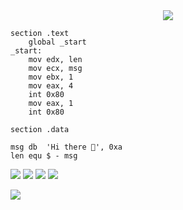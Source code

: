 <div align = "center"><img src="https://cdn.discordapp.com/attachments/871054615737671730/994049548911648830/web.png?ex=66db0109&is=66d9af89&hm=982a82d2e2c9b60c8c7dc2373b6bf674414bcb387906c9d5560f29d3fc12b8af"></div>


```assembly
section	.text
	global _start
_start:
	mov	edx, len
	mov	ecx, msg
	mov	ebx, 1
	mov	eax, 4
	int	0x80
	mov	eax, 1
	int	0x80

section	.data

msg	db	'Hi there 👋', 0xa
len	equ	$ - msg
```

<!--- ![Github Stats](https://github-readme-stats.vercel.app/api?username=Demenytomi&show_icons=true&theme=radical) --->
<!--- ![](http://github-profile-summary-cards.vercel.app/api/cards/profile-details?username=Demenytomi&theme=2077) --->
![](http://github-profile-summary-cards.vercel.app/api/cards/repos-per-language?username=Demenytomi&theme=2077)
![](http://github-profile-summary-cards.vercel.app/api/cards/most-commit-language?username=Demenytomi&theme=2077)
![](http://github-profile-summary-cards.vercel.app/api/cards/stats?username=Demenytomi&theme=2077)
![](http://github-profile-summary-cards.vercel.app/api/cards/productive-time?username=Demenytomi&theme=2077&utcOffset=8)

![](https://komarev.com/ghpvc/?username=Demenytomi)
